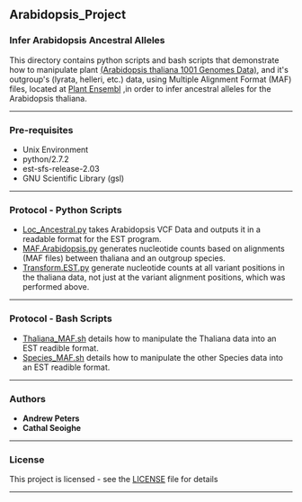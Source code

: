 ## Arabidopsis_Project
### Infer Arabidopsis Ancestral Alleles


This directory contains python scripts and bash scripts that demonstrate how to manipulate plant [(Arabidopsis thaliana 1001 Genomes Data)](https://1001genomes.org/index.html), and it's outgroup's (lyrata, helleri, etc.) data,  using Multiple Alignment Format (MAF) files, located at [Plant Ensembl](http://plants.ensembl.org/index.html) ,in order to infer ancestral alleles for the Arabidopsis thaliana.

***

### Pre-requisites

* Unix Environment
* python/2.7.2
* est-sfs-release-2.03
* GNU Scientific Library (gsl)

***

### Protocol - Python Scripts

* [Loc_Ancestral.py](https://github.com/AndyPetes/Arabidopsis_Project/blob/master/Loc_Ancestral.py) takes Arabidopsis VCF Data and outputs it in a readable format for the EST program.
* [MAF.Arabidopsis.py](https://github.com/AndyPetes/Arabidopsis_Project/blob/master/MAF.Arabidopsis.py) generates nucleotide counts based on alignments (MAF files) between thaliana and an outgroup species.
* [Transform.EST.py](https://github.com/AndyPetes/Arabidopsis_Project/blob/master/Transform.EST.py) generate nucleotide counts at all variant positions in the thaliana data, not just at the variant alignment positions, which was performed above.


***

### Protocol - Bash Scripts

* [Thaliana_MAF.sh](https://github.com/AndyPetes/Arabidopsis_Project/blob/master/Thaliana_MAF.sh) details how to manipulate the Thaliana data into an EST readible format.
* [Species_MAF.sh](https://github.com/AndyPetes/Arabidopsis_Project/blob/master/Species_MAF.sh) details how to manipulate the other Species data into an EST readible format.

***

### Authors

* **Andrew Peters**
* **Cathal Seoighe**

***

### License

This project is licensed  - see the [LICENSE](LICENSE) file for details

***
